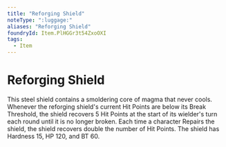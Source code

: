 ```yaml
---
title: "Reforging Shield"
noteType: ":luggage:"
aliases: "Reforging Shield"
foundryId: Item.PlHGGr3t54ZxoOXI
tags:
  - Item
---
```


# Reforging Shield

This steel shield contains a smoldering core of magma that never cools. Whenever the reforging shield's current Hit Points are below its Break Threshold, the shield recovers 5 Hit Points at the start of its wielder's turn each round until it is no longer broken. Each time a character Repairs the shield, the shield recovers double the number of Hit Points. The shield has Hardness 15, HP 120, and BT 60.
